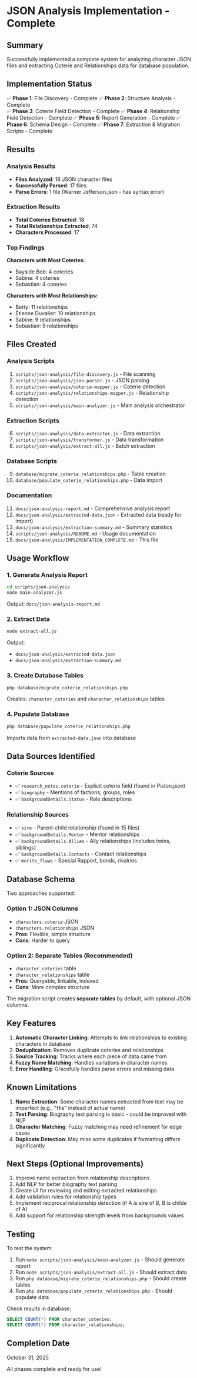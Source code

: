 # JSON Analysis Implementation - Complete

## Summary

Successfully implemented a complete system for analyzing character JSON files and extracting Coterie and Relationships data for database population.

## Implementation Status

✅ **Phase 1**: File Discovery - Complete
✅ **Phase 2**: Structure Analysis - Complete  
✅ **Phase 3**: Coterie Field Detection - Complete
✅ **Phase 4**: Relationship Field Detection - Complete
✅ **Phase 5**: Report Generation - Complete
✅ **Phase 6**: Schema Design - Complete
✅ **Phase 7**: Extraction & Migration Scripts - Complete

## Results

### Analysis Results
- **Files Analyzed**: 18 JSON character files
- **Successfully Parsed**: 17 files
- **Parse Errors**: 1 file (Warner Jefferson.json - has syntax error)

### Extraction Results
- **Total Coteries Extracted**: 18
- **Total Relationships Extracted**: 74
- **Characters Processed**: 17

### Top Findings
**Characters with Most Coteries:**
- Bayside Bob: 4 coteries
- Sabine: 4 coteries
- Sebastian: 4 coteries

**Characters with Most Relationships:**
- Betty: 11 relationships
- Étienne Duvalier: 10 relationships
- Sabine: 9 relationships
- Sebastian: 9 relationships

## Files Created

### Analysis Scripts
1. `scripts/json-analysis/file-discovery.js` - File scanning
2. `scripts/json-analysis/json-parser.js` - JSON parsing
3. `scripts/json-analysis/coterie-mapper.js` - Coterie detection
4. `scripts/json-analysis/relationships-mapper.js` - Relationship detection
5. `scripts/json-analysis/main-analyzer.js` - Main analysis orchestrator

### Extraction Scripts
6. `scripts/json-analysis/data-extractor.js` - Data extraction
7. `scripts/json-analysis/transformer.js` - Data transformation
8. `scripts/json-analysis/extract-all.js` - Batch extraction

### Database Scripts
9. `database/migrate_coterie_relationships.php` - Table creation
10. `database/populate_coterie_relationships.php` - Data import

### Documentation
11. `docs/json-analysis-report.md` - Comprehensive analysis report
12. `docs/json-analysis/extracted-data.json` - Extracted data (ready for import)
13. `docs/json-analysis/extraction-summary.md` - Summary statistics
14. `scripts/json-analysis/README.md` - Usage documentation
15. `docs/json-analysis/IMPLEMENTATION_COMPLETE.md` - This file

## Usage Workflow

### 1. Generate Analysis Report
```bash
cd scripts/json-analysis
node main-analyzer.js
```
Output: `docs/json-analysis-report.md`

### 2. Extract Data
```bash
node extract-all.js
```
Output: 
- `docs/json-analysis/extracted-data.json`
- `docs/json-analysis/extraction-summary.md`

### 3. Create Database Tables
```bash
php database/migrate_coterie_relationships.php
```
Creates: `character_coteries` and `character_relationships` tables

### 4. Populate Database
```bash
php database/populate_coterie_relationships.php
```
Imports data from `extracted-data.json` into database

## Data Sources Identified

### Coterie Sources
- ✅ `research_notes.coterie` - Explicit coterie field (found in Piston.json)
- ✅ `biography` - Mentions of factions, groups, roles
- ✅ `backgroundDetails.Status` - Role descriptions

### Relationship Sources
- ✅ `sire` - Parent-child relationship (found in 15 files)
- ✅ `backgroundDetails.Mentor` - Mentor relationships
- ✅ `backgroundDetails.Allies` - Ally relationships (includes twins, siblings)
- ✅ `backgroundDetails.Contacts` - Contact relationships
- ✅ `merits_flaws` - Special Rapport, bonds, rivalries

## Database Schema

Two approaches supported:

### Option 1: JSON Columns
- `characters.coterie` JSON
- `characters.relationships` JSON
- **Pros**: Flexible, simple structure
- **Cons**: Harder to query

### Option 2: Separate Tables (Recommended)
- `character_coteries` table
- `character_relationships` table  
- **Pros**: Queryable, linkable, indexed
- **Cons**: More complex structure

The migration script creates **separate tables** by default, with optional JSON columns.

## Key Features

1. **Automatic Character Linking**: Attempts to link relationships to existing characters in database
2. **Deduplication**: Removes duplicate coteries and relationships
3. **Source Tracking**: Tracks where each piece of data came from
4. **Fuzzy Name Matching**: Handles variations in character names
5. **Error Handling**: Gracefully handles parse errors and missing data

## Known Limitations

1. **Name Extraction**: Some character names extracted from text may be imperfect (e.g., "His" instead of actual name)
2. **Text Parsing**: Biography text parsing is basic - could be improved with NLP
3. **Character Matching**: Fuzzy matching may need refinement for edge cases
4. **Duplicate Detection**: May miss some duplicates if formatting differs significantly

## Next Steps (Optional Improvements)

1. Improve name extraction from relationship descriptions
2. Add NLP for better biography text parsing
3. Create UI for reviewing and editing extracted relationships
4. Add validation rules for relationship types
5. Implement reciprocal relationship detection (if A is sire of B, B is childe of A)
6. Add support for relationship strength levels from backgrounds values

## Testing

To test the system:

1. Run `node scripts/json-analysis/main-analyzer.js` - Should generate report
2. Run `node scripts/json-analysis/extract-all.js` - Should extract data
3. Run `php database/migrate_coterie_relationships.php` - Should create tables
4. Run `php database/populate_coterie_relationships.php` - Should populate data

Check results in database:
```sql
SELECT COUNT(*) FROM character_coteries;
SELECT COUNT(*) FROM character_relationships;
```

## Completion Date

October 31, 2025

All phases complete and ready for use!

